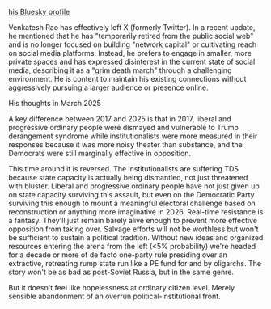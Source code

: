 [his Bluesky profile](https://bsky.app/profile/vgr.bsky.social)

Venkatesh Rao has effectively left X (formerly Twitter). In a recent update, he mentioned that he has "temporarily retired from the public social web" and is no longer focused on building "network capital" or cultivating reach on social media platforms. Instead, he prefers to engage in smaller, more private spaces and has expressed disinterest in the current state of social media, describing it as a "grim death march" through a challenging environment. He is content to maintain his existing connections without aggressively pursuing a larger audience or presence online. 

His thoughts in March 2025

A key difference between 2017 and 2025 is that in 2017, liberal and progressive ordinary people were dismayed and vulnerable to Trump derangement syndrome while institutionalists were more measured in their responses because it was more noisy theater than substance, and the Democrats were still marginally effective in opposition.

This time around it is reversed. The institutionalists are suffering TDS because state capacity is actually being dismantled, not just threatened with bluster. Liberal and progressive ordinary people have not just given up on state capacity surviving this assault, but even on the Democratic Party surviving this enough to mount a meaningful electoral challenge based on reconstruction or anything more imaginative in 2026. Real-time resistance is a fantasy. They'll just remain barely alive enough to prevent more effective opposition from taking over. Salvage efforts will not be worthless but won't be sufficient to sustain a political tradition. Without new ideas and organized resources entering the arena from the left (<5% probability) we're headed for a decade or more of de facto one-party rule presiding over an extractive, retreating rump state run like a PE fund for and by oligarchs. The story won't be as bad as post-Soviet Russia, but in the same genre.

But it doesn't feel like hopelessness at ordinary citizen level. Merely sensible abandonment of an overrun political-institutional front.